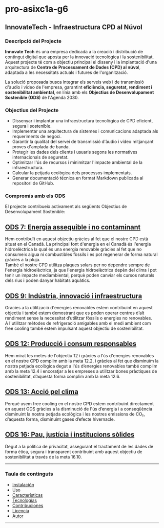 # pro-asixc1a-g6

## InnovateTech - Infraestructura CPD al Núvol

### Descripció del Projecte

**Innovate Tech** és una empresa dedicada a la creació i distribució de contingut digital que aposta per la innovació tecnològica i la sostenibilitat. Aquest projecte té com a objectiu principal el disseny i la implantació d'una arquitectura de **Centre de Processament de Dades (CPD) al núvol**, adaptada a les necessitats actuals i futures de l'organització.

La solució proposada busca integrar els serveis web i de transmissió d'àudio i vídeo de l'empresa, garantint **eficiència, seguretat, rendiment i sostenibilitat ambiental**, en línia amb els **Objectius de Desenvolupament Sostenible (ODS)** de l'Agenda 2030.

### Objectius del Projecte

- Dissenyar i implantar una infraestructura tecnològica de CPD eficient, segura i sostenible.
- Implementar una arquitectura de sistemes i comunicacions adaptada als requeriments de negoci.
- Garantir la qualitat del servei de transmissió d'àudio i vídeo mitjançant proves d'amplada de banda.
- Protegir les dades dels clients i usuaris segons les normatives internacionals de seguretat.
- Optimitzar l'ús de recursos i minimitzar l'impacte ambiental de la infraestructura.
- Calcular la petjada ecològica dels processos implementats.
- Generar documentació tècnica en format Markdown publicada al repositori de GitHub.

### Compromís amb els ODS

El projecte contribueix activament als següents Objectius de Desenvolupament Sostenible:

## [**ODS 7**: Energia assequible i no contaminant](https://www.un.org/sustainabledevelopment/energy/)

Hem contribuït en aquest objectiu gràcies al fet que el nostre CPD està situat en el Canadà. La principal font d'energia en el Canadà és l'energia hidroelèctrica la qual és una energia renovable gràcies al fet que no consumeix aigua ni combustibles fòssils i es pot regenerar de forma natural gràcies a la pluja.  
També el nostre CPD utilitza plaques solars per no dependre sempre de l'energia hidroelèctrica, ja que l'energia hidroelèctrica depèn del clima i pot tenir un impacte mediambiental, perquè poden canviar els cursos naturals dels rius i poden danyar habitats aquàtics.

## [**ODS 9**: Indústria, innovació i infraestructura](https://www.un.org/sustainabledevelopment/infrastructure-industrialization/)

Gràcies a la utilització d'energies renovables estem contribuint en aquest objectiu i també estem demostrant que es poden operar centres d’alt rendiment sense la necessitat d’utilitzar fòssils o energies no renovables.  
A l'utilitzar mètodes de refrigeració amigables amb el medi ambient com free cooling també estem impulsant aquest objectiu de sostenibilitat.

## [**ODS 12**: Producció i consum responsables](https://www.un.org/sustainabledevelopment/sustainable-consumption-production/)

Hem mirat les metes de l'objectiu 12 i gràcies a l'ús d'energies renovables en el nostre CPD complim amb la meta 12.2, i gràcies al fet que disminuïm la nostra petjada ecològica degut a l'ús d’energies renovables també complim amb la meta 12.4 i encoratjar a les empreses a utilitzar bones pràctiques de sostenibilitat, d’aquesta forma complim amb la meta 12.6.

## [**ODS 13**: Acció pel clima](https://www.un.org/sustainabledevelopment/climate-change/)

Perquè usem free cooling en el nostre CPD estem contribuint directament en aquest ODS gràcies a la disminució de l'ús d’energia i a conseqüència disminuint la nostra petjada ecològica i les nostres emissions de CO₂, d’aquesta forma, disminuint gases d’efecte hivernacle.

## [**ODS 16**: Pau, justícia i institucions sòlides](https://www.un.org/sustainabledevelopment/peace-justice/)

Degut a la política de privacitat, assegurant el tractament de les dades de forma ètica, segura i transparent contribuint amb aquest objectiu de sostenibilitat a través de la meta 16.10.

---

### Taula de continguts

- [Instalación](#instalación)
- [Uso](#uso)
- [Características](#características)
- [Tecnologías](#tecnologías)
- [Contribuciones](#contribuciones)
- [Licencia](#licencia)
- [Autor](#autor)

---
